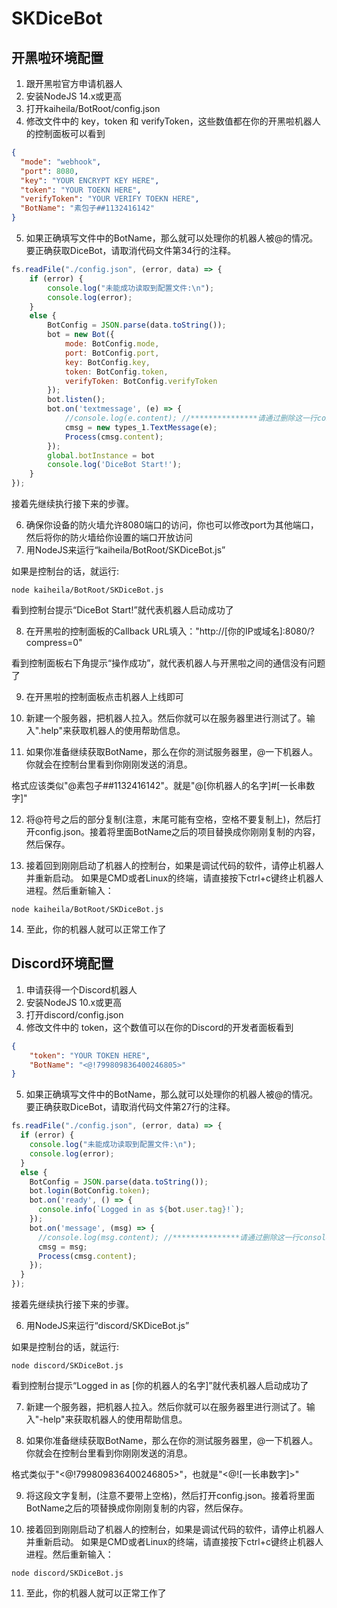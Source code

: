 # SKDiceBot
## 开黑啦环境配置
1. 跟开黑啦官方申请机器人
2. 安装NodeJS 14.x或更高
3. 打开kaiheila/BotRoot/config.json
4. 修改文件中的 key，token 和 verifyToken，这些数值都在你的开黑啦机器人的控制面板可以看到
```Json
{
  "mode": "webhook",
  "port": 8080,
  "key": "YOUR ENCRYPT KEY HERE",
  "token": "YOUR TOEKN HERE",
  "verifyToken": "YOUR VERIFY TOEKN HERE",
  "BotName": "素包子##1132416142"
}
```
5. 如果正确填写文件中的BotName，那么就可以处理你的机器人被@的情况。要正确获取DiceBot，请取消代码文件第34行的注释。
```JavaScript
fs.readFile("./config.json", (error, data) => {
    if (error) {
        console.log("未能成功读取到配置文件:\n");
        console.log(error);
    }
    else {
        BotConfig = JSON.parse(data.toString());
        bot = new Bot({
            mode: BotConfig.mode,
            port: BotConfig.port,
            key: BotConfig.key,
            token: BotConfig.token,
            verifyToken: BotConfig.verifyToken
        });
        bot.listen();
        bot.on('textmessage', (e) => {
            //console.log(e.content); //***************请通过删除这一行console之前的"//"来取消注释********************************
            cmsg = new types_1.TextMessage(e);
            Process(cmsg.content);
        });
        global.botInstance = bot
        console.log('DiceBot Start!');
    }
});
```
接着先继续执行接下来的步骤。

6. 确保你设备的防火墙允许8080端口的访问，你也可以修改port为其他端口，然后将你的防火墙给你设置的端口开放访问
7. 用NodeJS来运行“kaiheila/BotRoot/SKDiceBot.js”

如果是控制台的话，就运行:
```
node kaiheila/BotRoot/SKDiceBot.js
```

看到控制台提示“DiceBot Start!”就代表机器人启动成功了

8. 在开黑啦的控制面板的Callback URL填入："http://[你的IP或域名]:8080/?compress=0"

看到控制面板右下角提示“操作成功”，就代表机器人与开黑啦之间的通信没有问题了

9. 在开黑啦的控制面板点击机器人上线即可

10. 新建一个服务器，把机器人拉入。然后你就可以在服务器里进行测试了。输入".help"来获取机器人的使用帮助信息。

11. 如果你准备继续获取BotName，那么在你的测试服务器里，@一下机器人。你就会在控制台里看到你刚刚发送的消息。

格式应该类似"@素包子##1132416142"。就是"@[你机器人的名字]#[一长串数字]"

12. 将@符号之后的部分复制(注意，末尾可能有空格，空格不要复制上)，然后打开config.json。接着将里面BotName之后的项目替换成你刚刚复制的内容，然后保存。

13. 接着回到刚刚启动了机器人的控制台，如果是调试代码的软件，请停止机器人并重新启动。
如果是CMD或者Linux的终端，请直接按下ctrl+c键终止机器人进程。然后重新输入：
```
node kaiheila/BotRoot/SKDiceBot.js
```

14. 至此，你的机器人就可以正常工作了

## Discord环境配置
1. 申请获得一个Discord机器人
2. 安装NodeJS 10.x或更高
3. 打开discord/config.json
4. 修改文件中的 token，这个数值可以在你的Discord的开发者面板看到
```Json
{
    "token": "YOUR TOKEN HERE",
    "BotName": "<@!799809836400246805>"
}

```
5. 如果正确填写文件中的BotName，那么就可以处理你的机器人被@的情况。要正确获取DiceBot，请取消代码文件第27行的注释。
```JavaScript
fs.readFile("./config.json", (error, data) => {
  if (error) {
    console.log("未能成功读取到配置文件:\n");
    console.log(error);
  }
  else {
    BotConfig = JSON.parse(data.toString());
    bot.login(BotConfig.token);
    bot.on('ready', () => {
      console.info(`Logged in as ${bot.user.tag}!`);
    });
    bot.on('message', (msg) => {
      //console.log(msg.content); //***************请通过删除这一行console之前的"//"来取消注释********************************
      cmsg = msg;
      Process(cmsg.content);
    });
  }
});
```
接着先继续执行接下来的步骤。

6. 用NodeJS来运行“discord/SKDiceBot.js”

如果是控制台的话，就运行:
```
node discord/SKDiceBot.js
```

看到控制台提示“Logged in as [你的机器人的名字]”就代表机器人启动成功了

7. 新建一个服务器，把机器人拉入。然后你就可以在服务器里进行测试了。输入"-help"来获取机器人的使用帮助信息。

8. 如果你准备继续获取BotName，那么在你的测试服务器里，@一下机器人。你就会在控制台里看到你刚刚发送的消息。

格式类似于"<@!799809836400246805>"，也就是"<@![一长串数字]>"

9. 将这段文字复制，(注意不要带上空格)，然后打开config.json。接着将里面BotName之后的项替换成你刚刚复制的内容，然后保存。

10. 接着回到刚刚启动了机器人的控制台，如果是调试代码的软件，请停止机器人并重新启动。
如果是CMD或者Linux的终端，请直接按下ctrl+c键终止机器人进程。然后重新输入：
```
node discord/SKDiceBot.js
```

11. 至此，你的机器人就可以正常工作了
